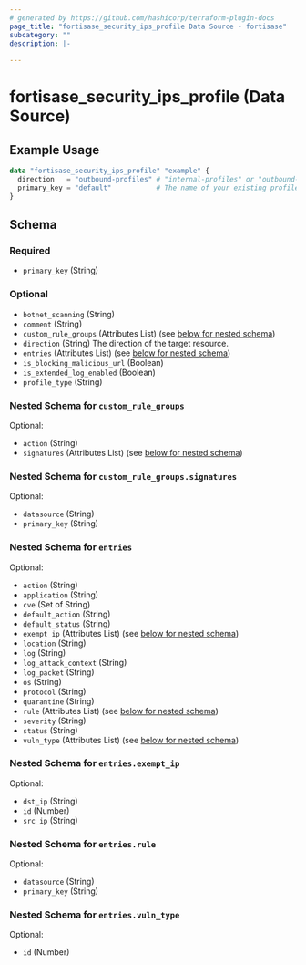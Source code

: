 ```yaml
---
# generated by https://github.com/hashicorp/terraform-plugin-docs
page_title: "fortisase_security_ips_profile Data Source - fortisase"
subcategory: ""
description: |-
  
---
```


# fortisase_security_ips_profile (Data Source)



## Example Usage

```terraform
data "fortisase_security_ips_profile" "example" {
  direction   = "outbound-profiles" # "internal-profiles" or "outbound-profiles"
  primary_key = "default"           # The name of your existing profile group
}
```

<!-- schema generated by tfplugindocs -->
## Schema

### Required

- `primary_key` (String)

### Optional

- `botnet_scanning` (String)
- `comment` (String)
- `custom_rule_groups` (Attributes List) (see [below for nested schema](#nestedatt--custom_rule_groups))
- `direction` (String) The direction of the target resource.
- `entries` (Attributes List) (see [below for nested schema](#nestedatt--entries))
- `is_blocking_malicious_url` (Boolean)
- `is_extended_log_enabled` (Boolean)
- `profile_type` (String)

<a id="nestedatt--custom_rule_groups"></a>
### Nested Schema for `custom_rule_groups`

Optional:

- `action` (String)
- `signatures` (Attributes List) (see [below for nested schema](#nestedatt--custom_rule_groups--signatures))

<a id="nestedatt--custom_rule_groups--signatures"></a>
### Nested Schema for `custom_rule_groups.signatures`

Optional:

- `datasource` (String)
- `primary_key` (String)



<a id="nestedatt--entries"></a>
### Nested Schema for `entries`

Optional:

- `action` (String)
- `application` (String)
- `cve` (Set of String)
- `default_action` (String)
- `default_status` (String)
- `exempt_ip` (Attributes List) (see [below for nested schema](#nestedatt--entries--exempt_ip))
- `location` (String)
- `log` (String)
- `log_attack_context` (String)
- `log_packet` (String)
- `os` (String)
- `protocol` (String)
- `quarantine` (String)
- `rule` (Attributes List) (see [below for nested schema](#nestedatt--entries--rule))
- `severity` (String)
- `status` (String)
- `vuln_type` (Attributes List) (see [below for nested schema](#nestedatt--entries--vuln_type))

<a id="nestedatt--entries--exempt_ip"></a>
### Nested Schema for `entries.exempt_ip`

Optional:

- `dst_ip` (String)
- `id` (Number)
- `src_ip` (String)


<a id="nestedatt--entries--rule"></a>
### Nested Schema for `entries.rule`

Optional:

- `datasource` (String)
- `primary_key` (String)


<a id="nestedatt--entries--vuln_type"></a>
### Nested Schema for `entries.vuln_type`

Optional:

- `id` (Number)
